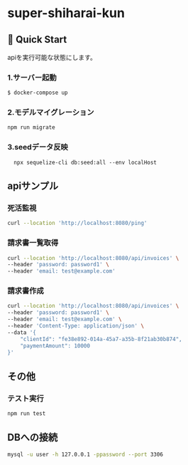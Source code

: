 # super-shiharai-kun

## 🚗 Quick Start
apiを実行可能な状態にします。
### 1.サーバー起動
```sh
$ docker-compose up
```
### 2.モデルマイグレーション

```sh
npm run migrate
```

### 3.seedデータ反映
```
  npx sequelize-cli db:seed:all --env localHost
```

## apiサンプル
### 死活監視
```sh
curl --location 'http://localhost:8080/ping'
```

### 請求書一覧取得
```sh
curl --location 'http://localhost:8080/api/invoices' \
--header 'password: password1' \
--header 'email: test@example.com'
```

### 請求書作成
```sh
curl --location 'http://localhost:8080/api/invoices' \
--header 'password: password1' \
--header 'email: test@example.com' \
--header 'Content-Type: application/json' \
--data '{
    "clientId": "fe38e892-014a-45a7-a35b-8f21ab30b874",
    "paymentAmount": 10000
}'
```
## その他
### テスト実行
```sh
npm run test
```

## DBへの接続
```sh
mysql -u user -h 127.0.0.1 -ppassword --port 3306
```
